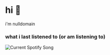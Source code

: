 # hi 👋
i'm nulldomain

### what i last listened to (or am listening to)
<img src="https://nulldomain-github-spotify-readme.vercel.app/api?theme=dark&scan=true" alt="Current Spotify Song">
